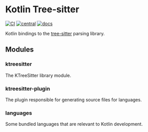 # Kotlin Tree-sitter

[![CI][ci]](https://github.com/tree-sitter/kotlin-tree-sitter/actions/workflows/ci.yml)
[![central][central]](https://central.sonatype.com/artifact/io.github.tree-sitter/ktreesitter)
[![docs][docs]](https://tree-sitter.github.io/kotlin-tree-sitter/)

Kotlin bindings to the [tree-sitter] parsing library.

## Modules

### ktreesitter

The KTreeSitter library module.

### ktreesitter-plugin

The plugin responsible for generating source files for languages.

### languages

Some bundled languages that are relevant to Kotlin development.

[tree-sitter]: https://tree-sitter.github.io/tree-sitter/
[ci]: https://img.shields.io/github/actions/workflow/status/tree-sitter/kotlin-tree-sitter/ci.yml?logo=github&label=CI
[central]: https://img.shields.io/maven-central/v/io.github.tree-sitter/ktreesitter?logo=sonatype&label=Maven%20Central
[docs]: https://img.shields.io/github/deployments/tree-sitter/kotlin-tree-sitter/github-pages?logo=kotlin&label=Docs
